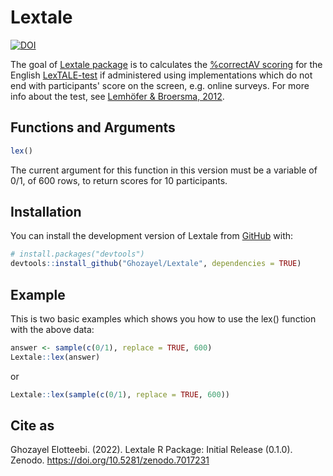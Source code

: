 
# Lextale

<!-- badges: start -->
[![DOI](https://zenodo.org/badge/525854071.svg)](https://zenodo.org/badge/latestdoi/525854071)
<!-- badges: end -->

The goal of [Lextale package](https://ghozayel.github.io/Lextale/) is to calculates the [%correctAV scoring](https://www.lextale.com/scoring.html) for the English [LexTALE-test](www.lextale.com) if administered using implementations which do not end with participants' score on the screen, e.g. online surveys. For more info about the test, see [Lemhöfer & Broersma, 2012](https://www.lextale.com/pdf/Lemhofer_Broersma_2012.pdf).

## Functions and Arguments

``` r
lex()
```
The current argument for this function in this version must be a variable of 0/1, of 600 rows, to return scores for 10 participants. 

## Installation

You can install the development version of Lextale from [GitHub](https://github.com/) with:

``` r
# install.packages("devtools")
devtools::install_github("Ghozayel/Lextale", dependencies = TRUE)
```

## Example

This is two basic examples which shows you how to use the lex() function with the above data:

``` r
answer <- sample(c(0/1), replace = TRUE, 600)
Lextale::lex(answer)
```
or
``` r
Lextale::lex(sample(c(0/1), replace = TRUE, 600))
```

## Cite as

Ghozayel Elotteebi. (2022). Lextale R Package: Initial Release (0.1.0). Zenodo. https://doi.org/10.5281/zenodo.7017231
